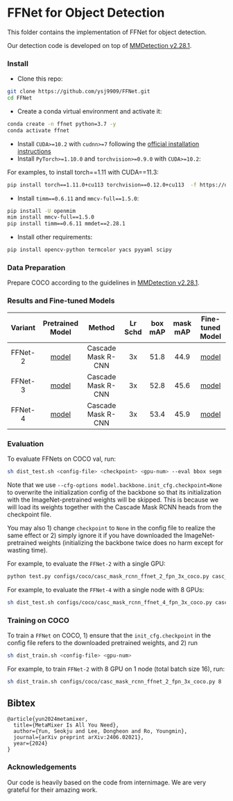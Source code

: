 # FFNet for Object Detection

This folder contains the implementation of FFNet for object detection.

Our detection code is developed on top of [MMDetection v2.28.1](https://github.com/open-mmlab/mmdetection/tree/v2.28.1).

### Install

- Clone this repo:

```bash
git clone https://github.com/ysj9909/FFNet.git
cd FFNet
```

- Create a conda virtual environment and activate it:

```bash
conda create -n ffnet python=3.7 -y
conda activate ffnet
```

- Install `CUDA>=10.2` with `cudnn>=7` following
  the [official installation instructions](https://docs.nvidia.com/cuda/cuda-installation-guide-linux/index.html)
- Install `PyTorch>=1.10.0` and `torchvision>=0.9.0` with `CUDA>=10.2`:

For examples, to install torch==1.11 with CUDA==11.3:
```bash
pip install torch==1.11.0+cu113 torchvision==0.12.0+cu113  -f https://download.pytorch.org/whl/torch_stable.html
```

- Install `timm==0.6.11` and `mmcv-full==1.5.0`:

```bash
pip install -U openmim
mim install mmcv-full==1.5.0
pip install timm==0.6.11 mmdet==2.28.1
```

- Install other requirements:

```bash
pip install opencv-python termcolor yacs pyyaml scipy
```

### Data Preparation

Prepare COCO according to the guidelines in [MMDetection v2.28.1](https://github.com/open-mmlab/mmdetection/blob/master/docs/en/1_exist_data_model.md).


### Results and Fine-tuned Models
| Variant | Pretrained Model | Method | Lr Schd | box mAP | mask mAP | Fine-tuned Model |
|:---:|:---:|:---:|:---:| :---:|:---:|:---:|
| FFNet-2 | [model](https://github.com/ysj9909/FFNet/releases/download/v1.0/ffnet_2_distillation.pth.tar) | Cascade Mask R-CNN | 3x | 51.8 | 44.9 | [model](https://github.com/ysj9909/FFNet/releases/download/v1.0/casc_mask_rcnn_ffnet_2_fpn_3x_coco.pth) |
| FFNet-3 | [model](https://github.com/ysj9909/FFNet/releases/download/v1.0/ffnet_3_distillation.pth.tar) | Cascade Mask R-CNN | 3x | 52.8 | 45.6 | [model](https://github.com/ysj9909/FFNet/releases/download/v1.0/casc_mask_rcnn_ffnet_3_fpn_3x_coco.pth) |
| FFNet-4 | [model](https://github.com/ysj9909/FFNet/releases/download/v1.0/ffnet_4_384.pth.tar) | Cascade Mask R-CNN | 3x | 53.4 | 45.9 | [model](https://github.com/ysj9909/FFNet/releases/download/v1.0/casc_mask_rcnn_ffnet_4_fpn_3x_coco.zip) |


### Evaluation

To evaluate FFNets on COCO val, run:

```bash
sh dist_test.sh <config-file> <checkpoint> <gpu-num> --eval bbox segm --cfg-options model.backbone.init_cfg.checkpoint=None
```
Note that we use ```--cfg-options model.backbone.init_cfg.checkpoint=None``` to overwrite the initialization config of the backbone so that its initialization with the ImageNet-pretrained weights will be skipped. This is because we will load its weights together with the Cascade Mask RCNN heads from the checkpoint file.

You may also 1) change ```checkpoint``` to ```None``` in the config file to realize the same effect or 2) simply ignore it if you have downloaded the ImageNet-pretrained weights (initializing the backbone twice does no harm except for wasting time).

For example, to evaluate the `FFNet-2` with a single GPU:

```bash
python test.py configs/coco/casc_mask_rcnn_ffnet_2_fpn_3x_coco.py casc_mask_rcnn_ffnet_2_fpn_3x_coco.pth --eval bbox segm --cfg-options model.backbone.init_cfg.checkpoint=None
```

For example, to evaluate the `FFNet-4` with a single node with 8 GPUs:

```bash
sh dist_test.sh configs/coco/casc_mask_rcnn_ffnet_4_fpn_3x_coco.py casc_mask_rcnn_ffnet_4_fpn_3x_coco.pth 8 --eval bbox segm --cfg-options model.backbone.init_cfg.checkpoint=None
```

### Training on COCO

To train a `FFNet` on COCO, 1) ensure that the ```init_cfg.checkpoint``` in the config file refers to the downloaded pretrained weights, and 2) run

```bash
sh dist_train.sh <config-file> <gpu-num>
```

For example, to train `FFNet-2` with 8 GPU on 1 node (total batch size 16), run:

```bash
sh dist_train.sh configs/coco/casc_mask_rcnn_ffnet_2_fpn_3x_coco.py 8
```

## Bibtex
```
@article{yun2024metamixer,
  title={MetaMixer Is All You Need},
  author={Yun, Seokju and Lee, Dongheon and Ro, Youngmin},
  journal={arXiv preprint arXiv:2406.02021},
  year={2024}
}
```


### Acknowledgements 

Our code is heavily based on the code from internimage. We are very grateful for their amazing work.
